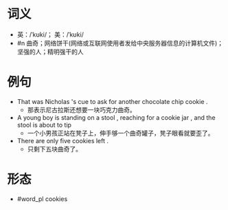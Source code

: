 # 词义
- 英：/ˈkʊki/； 美：/ˈkʊki/
- #n 曲奇；网络饼干(网络或互联网使用者发给中央服务器信息的计算机文件)；坚强的人；精明强干的人
# 例句
- That was Nicholas 's cue to ask for another chocolate chip cookie .
	- 那表示尼古拉斯还想要一块巧克力曲奇。
- A young boy is standing on a stool , reaching for a cookie jar , and the stool is about to tip
	- 一个小男孩正站在凳子上，伸手够一个曲奇罐子，凳子眼看就要歪了。
- There are only five cookies left .
	- 只剩下五块曲奇了。
# 形态
- #word_pl cookies
